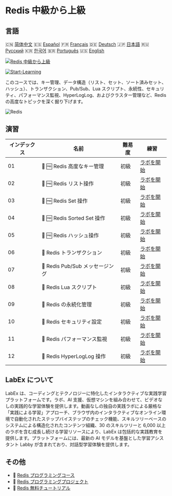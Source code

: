 # Redis 中級から上級

## 言語

🇨🇳 [简体中文](README_zh.md) 🇪🇸 [Español](README_es.md) 🇫🇷 [Français](README_fr.md) 🇩🇪 [Deutsch](README_de.md) 🇯🇵 [日本語](README_ja.md) 🇷🇺 [Русский](README_ru.md) 🇰🇷 [한국어](README_ko.md) 🇧🇷 [Português](README_pt.md) 🇺🇸 [English](README.md) 

[![Redis 中級から上級](https://cover-creator.labex.io/redis-intermediate-to-advanced.png?lang=ja)](https://labex.io/ja/courses/redis-intermediate-to-advanced)

[![Start-Learning](https://img.shields.io/badge/Start-Learning-whitesmoke?style=for-the-badge)](https://labex.io/ja/courses/redis-intermediate-to-advanced)

このコースでは、キー管理、データ構造（リスト、セット、ソート済みセット、ハッシュ）、トランザクション、Pub/Sub、Lua スクリプト、永続性、セキュリティ、パフォーマンス監視、HyperLogLog、およびクラスター管理など、Redis の高度なトピックを深く掘り下げます。

![Redis](https://img.shields.io/badge/Redis-whitesmoke?style=for-the-badge&logo=redis)


## 演習

|   インデックス | 名前                             | 難易度   | 練習                                                                                                              |
|----------------|----------------------------------|----------|-------------------------------------------------------------------------------------------------------------------|
|             01 | 📖 🆓 Redis 高度なキー管理       | 初級     | <a target='_blank' href='https://labex.io/ja/tutorials/redis-redis-advanced-key-management-552094'>ラボを開始</a> |
|             02 | 📖 🆓 Redis リスト操作           | 初級     | <a target='_blank' href='https://labex.io/ja/tutorials/redis-redis-list-operations-552098'>ラボを開始</a>         |
|             03 | 📖 🆓 Redis Set 操作             | 初級     | <a target='_blank' href='https://labex.io/ja/tutorials/redis-redis-set-operations-552104'>ラボを開始</a>          |
|             04 | 📖 🆓 Redis Sorted Set 操作      | 初級     | <a target='_blank' href='https://labex.io/ja/tutorials/redis-redis-sorted-set-operations-552105'>ラボを開始</a>   |
|             05 | 📖 🆓 Redis ハッシュ操作         | 初級     | <a target='_blank' href='https://labex.io/ja/tutorials/redis-redis-hash-operations-552096'>ラボを開始</a>         |
|             06 | 📖  Redis トランザクション       | 初級     | <a target='_blank' href='https://labex.io/ja/tutorials/redis-redis-transactions-552106'>ラボを開始</a>            |
|             07 | 📖  Redis Pub/Sub メッセージング | 初級     | <a target='_blank' href='https://labex.io/ja/tutorials/redis-redis-pub-sub-messaging-552102'>ラボを開始</a>       |
|             08 | 📖  Redis Lua スクリプト         | 初級     | <a target='_blank' href='https://labex.io/ja/tutorials/redis-redis-lua-scripting-552099'>ラボを開始</a>           |
|             09 | 📖  Redis の永続化管理           | 初級     | <a target='_blank' href='https://labex.io/ja/tutorials/redis-redis-persistence-management-552101'>ラボを開始</a>  |
|             10 | 📖  Redis セキュリティ設定       | 初級     | <a target='_blank' href='https://labex.io/ja/tutorials/redis-redis-security-settings-552103'>ラボを開始</a>       |
|             11 | 📖  Redis パフォーマンス監視     | 初級     | <a target='_blank' href='https://labex.io/ja/tutorials/redis-redis-performance-monitoring-552100'>ラボを開始</a>  |
|             12 | 📖  Redis HyperLogLog 操作       | 初級     | <a target='_blank' href='https://labex.io/ja/tutorials/redis-redis-hyperloglog-operations-552097'>ラボを開始</a>  |

## LabEx について

LabEx は、コーディングとテクノロジーに特化したインタラクティブな実践学習プラットフォームです。ラボ、AI 支援、仮想マシンを組み合わせて、ビデオなしの実践的な学習体験を提供します。動画なしの独自の実践ラボによる厳格な「実践による学習」アプローチ、ブラウザ内のインタラクティブなオンライン環境で自動化されたステップバイステップのチェック機能、スキルツリーベースのシステムによる構造化されたコンテンツ組織、30 のスキルツリーと 6,000 以上のラボを含む成長し続ける学習リソースにより、LabEx は包括的な実践教育を提供します。プラットフォームには、最新の AI モデルを基盤とした学習アシスタント Labby が含まれており、対話型学習体験を提供します。

## その他

- 🔗 [Redis プログラミングコース](https://github.com/labex-labs/awesome-programming-courses)
- 🔗 [Redis プログラミングプロジェクト](https://github.com/labex-labs/awesome-programming-projects)
- 🔗 [Redis 無料チュートリアル](https://github.com/labex-labs/redis-free-tutorials)

